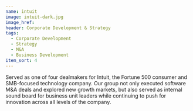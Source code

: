 ```yaml
---
name: intuit
image: intuit-dark.jpg
image_href: 
header: Corporate Development & Strategy
tags:
  - Corporate Development
  - Strategy
  - M&A
  - Business Development
item_sort: 4
---
```

Served as one of four dealmakers for Intuit, the Fortune 500 consumer and SMB-focused technology company. Our group not only executed software M&amp;A deals and explored new growth markets, but also served as internal sound board for business unit leaders while continuing to push for innovation across all levels of the company.
